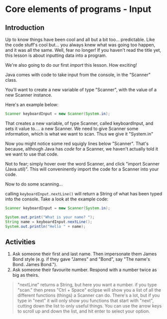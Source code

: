 # Core elements of programs - Input

## Introduction

Up to know things have been cool and all but a bit too... predictable.
 Like the code stuff's cool but... you always knew what was going too happen, and it was all the same.
 Well, fear no longer!
 If you haven't read the title yet, this lesson is about inputting data into a program.
 
 We're also going to do our first *import* this lesson. How exciting!
 
 Java comes with code to take input from the console, in the "Scanner" class.
 
 You'll want to create a new variable of type "Scanner", with the value of a new Scanner instance.
 
 Here's an example below:
 ```Java
 Scanner keyboardInput = new Scanner(System.in);
 ```
 
 That creates a new variable, of type Scanner, called keyboardInput, and sets it value to.... a new Scanner. We need to give Scanner some information, which is what we want to scan. Thus we give it "System.in"
 
 Now you might notice some red squigly lines below "Scanner". That's because, although Java has *code* for a Scanner, we haven't actually told it we want to use that code.
 
 Not to fear; simply hover over the word Scanner, and click "import Scanner (Java.util)". This will conveninently import the code for a Scanner into your code.
 
 Now to do some scanning...
 
 calling ```keyboardInput.nextLine()``` will return a String of what has been typed into the console. Take a look at the example code:
 
 ```Java
 Scanner keyboardInput = new Scanner(System.in);
 
System.out.print("What is your name? ");
String name = keyboardInput.nextLine();
System.out.println("Hello " + name);
```

## Activities
1. Ask someone their first and last name. Then impersonate them James Bond style (e.g. if they gave "James" and "Bond", say "The name's Bond. James Bond.").
2. Ask someone their favourite number. Respond with a number twice as big as theirs.
> "nextLine" returns a String, but here you want a number. if you type "scan." then press "Ctrl + Space" eclipse will show you a list of all the different functions (things) a Scanner can do. There's a lot, but if you type in "next" it will only show you functions that start with "next", cutting down the list to only useful things. You can use the arrow keys to scroll up and down the list, and hit enter to select your option.